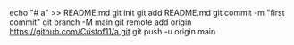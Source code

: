 echo "# a" >> README.md
git init
git add README.md
git commit -m "first commit"
git branch -M main
git remote add origin https://github.com/Cristof11/a.git
git push -u origin main
